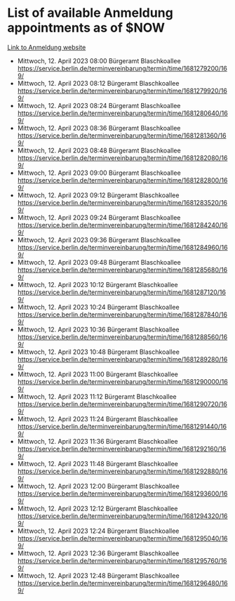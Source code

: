 # List of available Anmeldung appointments as of $NOW
[Link to Anmeldung website](https://service.berlin.de/terminvereinbarung/termin/tag.php?termin=1&anliegen[]=120686&dienstleisterlist=122210,122217,327316,122219,327312,122227,327314,122231,327346,122243,327348,122254,122252,329742,122260,329745,122262,329748,122271,327278,122273,327274,122277,327276,330436,122280,327294,122282,327290,122284,327292,122291,327270,122285,327266,122286,327264,122296,327268,150230,329760,122297,327286,122294,327284,122312,329763,122314,329775,122304,327330,122311,327334,122309,327332,317869,122281,327352,122279,329772,122283,122276,327324,122274,327326,122267,329766,122246,327318,122251,327320,122257,327322,122208,327298,122226,327300&herkunft=http%3A%2F%2Fservice.berlin.de%2Fdienstleistung%2F120686%2F)
- Mittwoch, 12. April 2023 08:00 Bürgeramt Blaschkoallee https://service.berlin.de/terminvereinbarung/termin/time/1681279200/169/
- Mittwoch, 12. April 2023 08:12 Bürgeramt Blaschkoallee https://service.berlin.de/terminvereinbarung/termin/time/1681279920/169/
- Mittwoch, 12. April 2023 08:24 Bürgeramt Blaschkoallee https://service.berlin.de/terminvereinbarung/termin/time/1681280640/169/
- Mittwoch, 12. April 2023 08:36 Bürgeramt Blaschkoallee https://service.berlin.de/terminvereinbarung/termin/time/1681281360/169/
- Mittwoch, 12. April 2023 08:48 Bürgeramt Blaschkoallee https://service.berlin.de/terminvereinbarung/termin/time/1681282080/169/
- Mittwoch, 12. April 2023 09:00 Bürgeramt Blaschkoallee https://service.berlin.de/terminvereinbarung/termin/time/1681282800/169/
- Mittwoch, 12. April 2023 09:12 Bürgeramt Blaschkoallee https://service.berlin.de/terminvereinbarung/termin/time/1681283520/169/
- Mittwoch, 12. April 2023 09:24 Bürgeramt Blaschkoallee https://service.berlin.de/terminvereinbarung/termin/time/1681284240/169/
- Mittwoch, 12. April 2023 09:36 Bürgeramt Blaschkoallee https://service.berlin.de/terminvereinbarung/termin/time/1681284960/169/
- Mittwoch, 12. April 2023 09:48 Bürgeramt Blaschkoallee https://service.berlin.de/terminvereinbarung/termin/time/1681285680/169/
- Mittwoch, 12. April 2023 10:12 Bürgeramt Blaschkoallee https://service.berlin.de/terminvereinbarung/termin/time/1681287120/169/
- Mittwoch, 12. April 2023 10:24 Bürgeramt Blaschkoallee https://service.berlin.de/terminvereinbarung/termin/time/1681287840/169/
- Mittwoch, 12. April 2023 10:36 Bürgeramt Blaschkoallee https://service.berlin.de/terminvereinbarung/termin/time/1681288560/169/
- Mittwoch, 12. April 2023 10:48 Bürgeramt Blaschkoallee https://service.berlin.de/terminvereinbarung/termin/time/1681289280/169/
- Mittwoch, 12. April 2023 11:00 Bürgeramt Blaschkoallee https://service.berlin.de/terminvereinbarung/termin/time/1681290000/169/
- Mittwoch, 12. April 2023 11:12 Bürgeramt Blaschkoallee https://service.berlin.de/terminvereinbarung/termin/time/1681290720/169/
- Mittwoch, 12. April 2023 11:24 Bürgeramt Blaschkoallee https://service.berlin.de/terminvereinbarung/termin/time/1681291440/169/
- Mittwoch, 12. April 2023 11:36 Bürgeramt Blaschkoallee https://service.berlin.de/terminvereinbarung/termin/time/1681292160/169/
- Mittwoch, 12. April 2023 11:48 Bürgeramt Blaschkoallee https://service.berlin.de/terminvereinbarung/termin/time/1681292880/169/
- Mittwoch, 12. April 2023 12:00 Bürgeramt Blaschkoallee https://service.berlin.de/terminvereinbarung/termin/time/1681293600/169/
- Mittwoch, 12. April 2023 12:12 Bürgeramt Blaschkoallee https://service.berlin.de/terminvereinbarung/termin/time/1681294320/169/
- Mittwoch, 12. April 2023 12:24 Bürgeramt Blaschkoallee https://service.berlin.de/terminvereinbarung/termin/time/1681295040/169/
- Mittwoch, 12. April 2023 12:36 Bürgeramt Blaschkoallee https://service.berlin.de/terminvereinbarung/termin/time/1681295760/169/
- Mittwoch, 12. April 2023 12:48 Bürgeramt Blaschkoallee https://service.berlin.de/terminvereinbarung/termin/time/1681296480/169/
